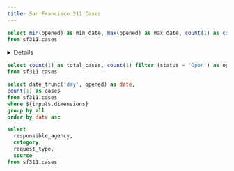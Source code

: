 ```yaml
---
title: San Francisco 311 Cases
---
```


<!-- SECTION 1: BUILD A BASIC SUMMARY PAGE -->

<!-- 1. Add your first query
    - Name it 'description'
    - Calculate min_date, max_date, and case count from the sf311.cases table
-->

```sql description
select min(opened) as min_date, max(opened) as max_date, count(1) as count
from sf311.cases
```

<!-- 2. Add a Details component to explain the dataset
    - Use the Value component to display the min date, max date, and record count in the Details componet
    - Add a nested Details component inside to display this explanation of 311 cases:
          311 is the city's request service for non-emergencies. Citizens can report local issues to 311 and monitor the status of the request. Each case represents something that was reported through this service.
--> 

<Details title='About this data'>
  This dataset includes <Value data={description} column=count fmt=num0k/> 311 cases in San Francisco from <Value data={description} column=min_date fmt=shortdate/> to <Value data={description} column=max_date fmt=shortdate/>.

  <Details title='What are 311 Cases?'>
    311 is the city's request service for non-emergencies. Citizens can report local issues to 311 and monitor the status of the request. Each case represents something that was reported through this service.
  </Details>

</Details>


<!-- 3. Add summary BigValues
    - Add a query called 'summary' to get total_cases and open_cases (where status='Open')
    - Add a BigValue for each of those metrics
-->


```sql summary
select count(1) as total_cases, count(1) filter (status = 'Open') as open_cases
from sf311.cases
```

<BigValue
  data={summary}
  value=total_cases
  fmt=num0k
/>

<BigValue
  data={summary}
  value=open_cases
  fmt=num0k
/>


<!-- 4. Add a trend line chart
    - Add a query called 'trend' which includes date and case count
    - Use the opened column for the date. Since this is a timestamp you will need to use date_trunc()
-->

```sql trend
select date_trunc('day', opened) as date,
count(1) as cases
from sf311.cases
where ${inputs.dimensions}
group by all
order by date asc
```

<LineChart
  title="Case Trend"
  data={trend}
  x=date
  y=cases
  yAxisTitle=cases
/>

<!-- 5. Add a DimensionGrid 
  - Create a query called 'cases' which pulls these columns:
      - responsible_agency
      - category
      - request_type
      - source
  - Add a DimensionGrid component which uses that data
-->

```sql cases
select 
  responsible_agency,
  category,
  request_type,
  source
from sf311.cases 
```

<DimensionGrid data={cases} name=dimensions/>

<!-- 7. Add a CalendarHeatmap which uses your 'trend' query -->

 <CalendarHeatmap
  title="Daily 311 Cases"
  data={trend}
  date=date
  value=cases
/>

<!-- END OF SECTION 1 -->



<!-- SECTION 2: BUILD A SIMPLE CATEGORIES PAGE -->

<!-- 1. Add a new page called categories.md -->

<!-- 2. Copy and paste these instructions onto that page -->

<!-- 3. Add a query that pulls the category, request_type, and case count -->

<!-- 4. Add a DataTable component that includes conditional formatting for the case count column (see https://docs.evidence.dev/components/data-table/#conditional-formatting) -->

<!-- 5. Add search to the table -->

<!-- END OF SECTION 2 -->


<!-- SECTION 3: ADD INTERACTIVITY TO YOUR SUMMARY PAGE (INDEX.MD) -->

<!-- 1. Change your dimension grid to become an input by using the 'name' prop -->

<!-- 2. Then hook this up to the LineChart by adding a 'where' clause to your trend query -->

<!-- 3. Add the input to the chart title so you get the context when the chart updates -->

<!-- END OF SECTION 3 -->


<!-- SECTION 4: BUILD A NEIGHBORHOOD EXPLORER PAGE -->

<!-- 1. Add a folder called neighborhoods in your pages directory. Then add a file called index.md in that folder -->

<!-- 2. Copy and paste these instructions onto that page -->

 <!-- 3. Add a page title -->


<!-- 4. Build a neighborhood map and make it an interactive input
        - Start with a SQL query that gets neighborhood and case count - call the query 'neighborhoods'
        - Add an AreaMap component pulling from that data
        - Make the map an input using the 'name' prop - give it a name of 'map_input'
-->

<!-- 5. Set up a page title that changes to show the selected neighborhood name
      - When not selected, the input will default to true
      - You will need to use an if block (https://docs.evidence.dev/core-concepts/if-else/)
      - Title should say "All Neighborhoods" when no neighborhood is selected
-->

<!-- 6. Set up a query to get the case trend for the selected neighborhood. 
        - Name the query 'filtered_trend'
        - Get the week and case count for that specific neighborhood using a where clause
        - See here for an example: https://docs.evidence.dev/components/area-map/#use-map-as-input
        - Note that you will need to handle the situation where no neighborhood is selected (the input will return true in that case)
-->

<!-- 7. Add a LineChart to display the trend data from filtered_trend -->

<!-- 8. Put your AreaMap and LineChart into a Grid with 2 columns
        - You can also give each a title by adding a header above them (e.g., put '### Neighborhood Selector' above the AreaMap)
            - To avoid creating new Grid cells when appending content to a cell, you can use the Group component (https://docs.evidence.dev/components/grid/#group-component)
-->

<!-- 9. Add a category breakdown
        - Create a query called category_breakdown which pulls the category and case count, filtered for the selected neighborhoood
        - Add a DataTable to display the results and use conditional formatting for the case count column
-->

<!-- END OF SECTION 4 -->


<!-- SECTION 5: CREATE NEIGHBORHOOD TEMPLATED PAGE -->

<!-- 1. Create links Evidence will use to auto-generate your templated pages when deploying
    - In pages/neighborhoods/index.md, add a DataTable to the bottom of the page pulling from the 'neighborhoods' query
    - Use the 'link' prop in DataTable to set the link to the 'neighborhood' column
    - This will make each row in the table clickable and will tell Evidence to generate a page for that neighborhood when building your project for deployment
-->

<!-- 2. Create a new file called [neighborhood].md inside your neighborhoods folder -->

<!-- 3. Copy and paste these directions onto that page -->

 <!-- 4. Add a title for the neighborhood using the "page param" (see here: https://docs.evidence.dev/core-concepts/templated-pages/) -->

<!-- 5. Go back to your neighborhood explorer page and test by clicking a row in your DataTable you created in step 1. You should navigate to a neighborhood page and see the title you just added with the neighborhood name -->

<!-- 6. Add a summary BigValue 
        - Add a query called summary which pulls the case count and close rate (cases where status=closed / total cases)
        - Add a BigValue component to display the count and close rate (use the comparison for the close rate - https://docs.evidence.dev/components/big-value/#comparisons)
-->
 
 <!-- 7. Get the last 100 cases in that neighborhood
        - Call this query 'last_100'
        - Filter for the neighborhood using the page param in your query
-->

<!-- 8. Add a PointMap to display the last 100 cases using the latitude and longitude columns -->

<!-- 9. Pull the top 10 categories for the neighborhood 
        - Create a query called top_categories
        - Display the results in a horizontal BarChart (use swapXY=true)
-->

<!-- 10. Create a 2-column Grid and put your PointMap and BarChart inside it
        - Adjust the BarChart height using chartAreaHeight to get it to line up well with the PointMap
-->

<!-- 11. Create a dynamic link in your neighborhood explorer by adding this to the bottom of your page title:
    -  [See neighborhood deep dive &rarr;](./{inputs.map_input.neighborhood})
    - You should now see a deep dive link appear when you click on a neighborhood on the map
-->


<!-- END OF SECTION 5 -->


<!-- SECTION 6: DYNAMIC CONTENT GENERATION - VOLUME SPIKES -->

<!-- 1. Copy and paste these directions into your [neighborhood].md file -->


<!-- 2. Add a query to detect volume spikes in cases over time
    - Call the query 'spike_detection'
    - Use this SQL:
 
 WITH case_counts as (
    select 
        category,
        date_trunc('week', opened) as date,
        count(1) as cases
    from sf311.cases
    where neighborhood = '${params.neighborhood}'
    group by all
),

category_stats AS (
    SELECT 
        category,
        date,
        cases,
        AVG(cases) OVER (PARTITION BY category ORDER BY date ROWS BETWEEN 30 PRECEDING AND CURRENT ROW) AS rolling_avg,
        STDDEV(cases) OVER (PARTITION BY category ORDER BY date ROWS BETWEEN 30 PRECEDING AND CURRENT ROW) AS rolling_stddev
    FROM 
        case_counts
)

SELECT 
    category,
    date,
    cases,
    rolling_avg,
    rolling_stddev,
    (cases - rolling_avg) / rolling_stddev as stddev,
    CASE 
        WHEN cases > (rolling_avg + 2 * rolling_stddev) THEN 'Spike'
        ELSE 'Normal'
    END AS status
FROM 
    category_stats

-->

<!-- 3. Add another query called all_spikes to filter for spikes using the status column (status = 'Spike') -->

<!-- 4. Add a section with a title for Volume Spikes in this neighborhood
        - Include a Details component with this definition:
            A volume spike is defined as a weekly case count exceeding 2x the standard deviation of the previous 30 weeks
-->

<!-- 5. Pull the distinct list of categories with spikes in a query called 'categories_with_spikes'
        - Do this by summing the cases from the all_spikes query
        - Use query chaining to accomplish this (https://docs.evidence.dev/core-concepts/queries/#query-chaining)
 -->


<!-- 6. Add an if block to display different content depending on whether spikes are present
        - You can use categories_with_spikes.length in the if block to determine if it has any results
        - For now, just put a simple text message to confirm that there are or aren't any spikes. In the next step we will add the real content
        - For the case where there are no spikes, you can include text like "There are no spikes above 2 standard deviations from the 30 week rolling average"
-->

<!-- 7. Include a loop of line charts to display spikes
        - In the part of the if block where spikes are present, add a Grid with 3 columns
        - Inside the Grid, add a loop using an #each block (https://docs.evidence.dev/core-concepts/loops/)
        - The each block should use the categories_with_spikes query
        - Add a LineChart inside the loop - use the below for your data prop:
                data={spike_detection.where(`category = '${row.category}'`)}
        - Test your page - you should see multiple charts appearing for neighborhoods that have spikes
-->

<!-- 8. Add annotations to show spikes on the line charts
        - Inside the LineChart in your loop, add a ReferencePoint component (https://docs.evidence.dev/components/annotations/#reference-point)
        - Use this code for the ReferencePoint:
                    <ReferencePoint
                        data={all_spikes.where(`category = '${row.category}'`)}
                        x=date
                        y=cases
                        label=status
                        color=red
                        symbolSize=16
                        symbolBorderWidth=1
                        symbolBorderColor=red
                        symbolOpacity=0.25
                    />
        - Check out your page again to see the spikes circled in red
-->

<!-- 9. That's it! You now have a fully interactive data app running locally. Nice work! -->


<!-- END OF SECTION 6 -->
